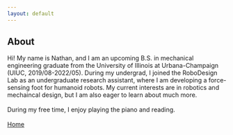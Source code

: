 ```yaml
---
layout: default
---
```

## About

Hi! My name is Nathan, and I am an upcoming B.S. in mechanical engineering graduate from the University of Illinois at Urbana-Champaign (UIUC, 2019/08-2022/05). During my undergrad, I joined the RoboDesign Lab as an undergraduate research assistant, where I am  developing a force-sensing foot for humanoid robots. My current interests are in robotics and mechaincal design, but I am also eager to learn about much more. 
<br> <br>
During my free time, I enjoy playing the piano and reading. 
<br> <br>
[Home](/index)
